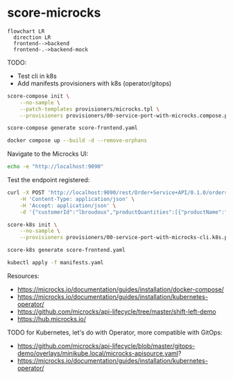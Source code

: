 # score-microcks

```mermaid
flowchart LR
  direction LR
  frontend-->backend
  frontend-.->backend-mock
```

TODO:
- Test cli in k8s
- Add manifests provisioners with k8s (operator/gitops)

```bash
score-compose init \
    --no-sample \
    --patch-templates provisioners/microcks.tpl \
    --provisioners provisioners/00-service-port-with-microcks.compose.provisioners.yaml

score-compose generate score-frontend.yaml

docker compose up --build -d --remove-orphans
```

Navigate to the Microcks UI:
```bash
echo -e "http://localhost:9090"
```

Test the endpoint registered:
```bash
curl -X POST 'http://localhost:9090/rest/Order+Service+API/0.1.0/orders' \
    -H 'Content-Type: application/json' \
    -H 'Accept: application/json' \
    -d '{"customerId":"lbroudoux","productQuantities":[{"productName":"Millefeuille","quantity":1},{"productName":"Eclair Cafe","quantity":2}],"totalPrice":9.4}'
```

```bash
score-k8s init \
    --no-sample \
    --provisioners provisioners/00-service-port-with-microcks-cli.k8s.provisioners.yaml

score-k8s generate score-frontend.yaml

kubectl apply -f manifests.yaml
```

Resources:
- https://microcks.io/documentation/guides/installation/docker-compose/
- https://microcks.io/documentation/guides/installation/kubernetes-operator/
- https://github.com/microcks/api-lifecycle/tree/master/shift-left-demo
- https://hub.microcks.io/

TODO for Kubernetes, let's do with Operator, more compatible with GitOps:
- https://github.com/microcks/api-lifecycle/blob/master/gitops-demo/overlays/minikube.local/microcks-apisource.yaml?
- https://microcks.io/documentation/guides/installation/kubernetes-operator/